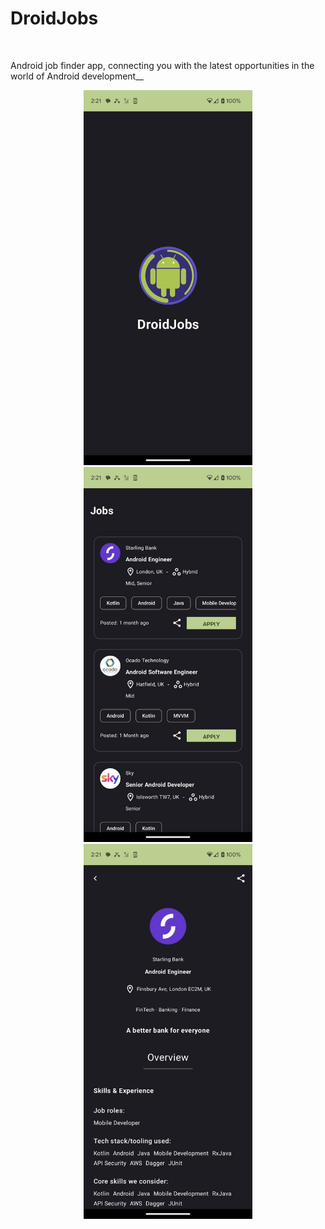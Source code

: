 <h1>DroidJobs</h1><br>

Android job finder app, connecting you with the latest opportunities in the world of Android development__


<p align="center">
  <img src="readme_images/splash.png" height=600>
  <img src="readme_images/jobs.png" height=600>
  <img src="readme_images/job-detail.png" height=600>
</p>
